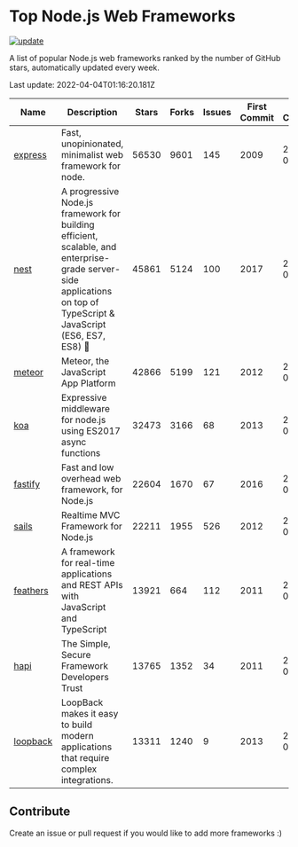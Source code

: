 # Top Node.js Web Frameworks

[![update](https://github.com/sunnysid3up/nodejs-web-frameworks/actions/workflows/update.yml/badge.svg)](https://github.com/sunnysid3up/nodejs-web-frameworks/actions/workflows/update.yml)

A list of popular Node.js web frameworks ranked by the number of GitHub stars, automatically updated every week.

Last update: 2022-04-04T01:16:20.181Z

| Name          | Description          | Stars                     | Forks          | Issues               | First Commit        | Last Commit         | Language          |
|---------------|----------------------|---------------------------|----------------|----------------------|---------------------|---------------------|-------------------|
| [express](https://github.com/expressjs/express) | Fast, unopinionated, minimalist web framework for node. | 56530 | 9601 | 145 | 2009 | 2022-04-03 | JS |
| [nest](https://github.com/nestjs/nest) | A progressive Node.js framework for building efficient, scalable, and enterprise-grade server-side applications on top of TypeScript & JavaScript (ES6, ES7, ES8) 🚀 | 45861 | 5124 | 100 | 2017 | 2022-04-04 | TS |
| [meteor](https://github.com/meteor/meteor) | Meteor, the JavaScript App Platform | 42866 | 5199 | 121 | 2012 | 2022-04-03 | JS |
| [koa](https://github.com/koajs/koa) | Expressive middleware for node.js using ES2017 async functions | 32473 | 3166 | 68 | 2013 | 2022-04-03 | JS |
| [fastify](https://github.com/fastify/fastify) | Fast and low overhead web framework, for Node.js | 22604 | 1670 | 67 | 2016 | 2022-04-04 | JS |
| [sails](https://github.com/balderdashy/sails) | Realtime MVC Framework for Node.js | 22211 | 1955 | 526 | 2012 | 2022-04-03 | JS |
| [feathers](https://github.com/feathersjs/feathers) | A framework for real-time applications and REST APIs with JavaScript and TypeScript | 13921 | 664 | 112 | 2011 | 2022-04-03 | TS |
| [hapi](https://github.com/hapijs/hapi) | The Simple, Secure Framework Developers Trust | 13765 | 1352 | 34 | 2011 | 2022-04-03 | JS |
| [loopback](https://github.com/strongloop/loopback) | LoopBack makes it easy to build modern applications that require complex integrations. | 13311 | 1240 | 9 | 2013 | 2022-04-03 | JS |

## Contribute 

Create an issue or pull request if you would like to add more frameworks :)
